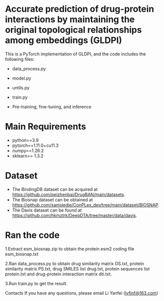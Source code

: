 # Accurate prediction of drug-protein interactions by maintaining the original topological relationships among embeddings (GLDPI)

This is a PyTorch implementation of GLDPI, and the code includes the following files:

* data_process.py

*  model.py

*  untils.py

*  train.py
  * Pre-training, fine-tuning, and inference

# Main Requirements

* python==3.9 
* pytorch==1.11.0+cu11.3
* numpy==1.26.2
* sklearn== 1.3.2


# Dataset

* The BindingDB dataset can be acquired at https://github.com/peizhenbai/DrugBAN/main/datasets.
* The Biosnap dataset can be obtained at https://github.com/samsledje/ConPLex_dev/tree/main/dataset/BIOSNAP.
* The Davis dataset can be found at https://github.com/hkmztrk/DeepDTA/tree/master/data/davis.

# Ran the code

1.Extract esm_biosnap.zip to obtain the protein esm2 coding file  esm_biosnap.txt

2.Ran data_process.py to obtain drug similarity matrix DS.txt, protein similarity matrix PS.txt, drug SMILES list drug.txt, protein sequences list protein.txt and drug-protein interaction matrix dti.txt.

3.Run train.py to get the result.

Contacts
If you have any questions, please email Li Yanfei (lyfinf@163.com)
